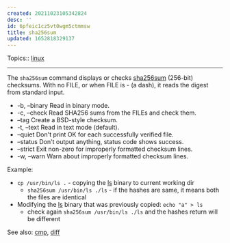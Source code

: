 ```yaml
---
created: 20211023105342824
desc: ''
id: 6pfeic1cz5vt0wgm5ctmmsw
title: sha256sum
updated: 1652818329137
---
```

   
Topics::  [linux](../topics/linux.md)   
   
   
---   
   
The `sha256sum` command displays or checks [sha256sum](../devlog/sha256sum.md) (256-bit) checksums. With no FILE, or when FILE is - (a dash), it reads the digest from standard input.   
   
   
- \-b, –binary Read in binary mode.   
- \-c, –check Read SHA256 sums from the FILEs and check them.   
- –tag Create a BSD-style checksum.   
- \-t, –text Read in text mode (default).   
- –quiet Don't print OK for each successfully verified file.   
- –status Don't output anything, status code shows success.   
- –strict Exit non-zero for improperly formatted checksum lines.   
- \-w, –warn Warn about improperly formatted checksum lines.   
   
Example:   
   
   
- `cp /usr/bin/ls .` - copying the [ls](../devlog/ls.md) binary to current working dir   
  - `sha256sum /usr/bin/ls ./ls` - if the hashes are same, it means both the files are identical   
- Modifying the [ls](../devlog/ls.md) binary that was previously copied: `echo "a" > ls`   
  - check again `sha256sum /usr/bin/ls ./ls` and the hashes return will be different   
   
See also: [cmp](../devlog/cmp.md), [diff](../devlog/diff.md)